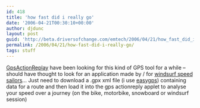 ```yaml
---
id: 418
title: 'how fast did i really go'
date: '2006-04-21T00:30:10+00:00'
author: djdunc
layout: post
guid: 'http://beta.driversofchange.com/emtech/2006/04/21/how_fast_did_i_really_go/'
permalink: /2006/04/21/how-fast-did-i-really-go/
tags: stuff
---
```


[GpsActionReplay](http://users.info.unicaen.fr/~mathet/gpsar/ "GpsActionReplay (www.gpsactionreplay.com)") have been looking for this kind of GPS tool for a while – should have thought to look for an application made by / for [windsurf speed sailors](http://www.gps-speedsurfing.com/gps.asp)… Just need to download a .gpx xml file (i use [easygps](http://www.easygps.com/)) containing data for a route and then load it into the gps actionreply applet to analyse your speed over a journey (on the bike, motorbike, snowboard or windsurf session)